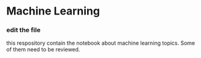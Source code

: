 # Machine Learning

### edit the file
this respository contain the notebook about machine learning topics. 
Some of them need to be reviewed. 
